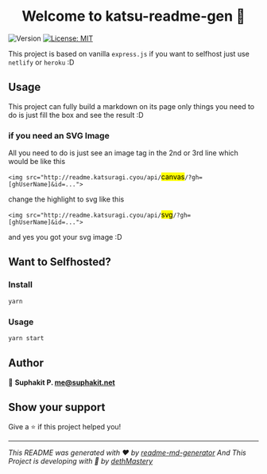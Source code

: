 <h1 align="center">Welcome to katsu-readme-gen 👋</h1>
<p>
  <img alt="Version" src="https://img.shields.io/badge/version-1.0.0-blue.svg?cacheSeconds=2592000&style=for-the-badge" />
  <a href="#" target="_blank">
    <img alt="License: MIT" src="https://img.shields.io/badge/License-MIT-yellow.svg?style=for-the-badge" />
  </a>
</p>

This project is based on vanilla `express.js` if you want to selfhost just use `netlify` or `heroku` :D

## Usage

This project can fully build a markdown on its page only things you need to do is just fill the box and see the result :D

### if you need an SVG Image

All you need to do is just see an image tag in the 2nd or 3rd line which would be like this 

`<img src="http://readme.katsuragi.cyou/api/`<mark>canvas</mark>`/?gh=[ghUserName]&id=...">`

change the highlight to svg like this

`<img src="http://readme.katsuragi.cyou/api/`<mark>svg</mark>`/?gh=[ghUserName]&id=...">`

and yes you got your svg image :D

## Want to Selfhosted?
### Install

```sh
yarn
```

### Usage

```sh
yarn start
```

## Author

👤 **Suphakit P. <me@suphakit.net>**


## Show your support

Give a ⭐️ if this project helped you!

***
_This README was generated with ❤️ by [readme-md-generator](https://github.com/kefranabg/readme-md-generator)_
_And This Project is developing with 🤍 by [dethMastery](https://github.com/dethMastery)_
